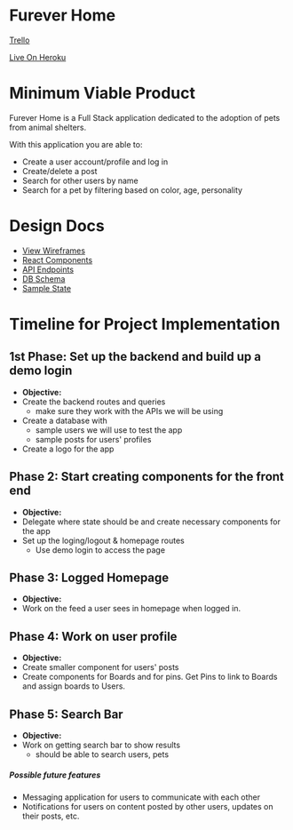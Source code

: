 # Furever Home

[Trello][trello]

[trello]: https://trello.com/b/5nC7ViUM/51-capstone-group-4

[Live On Heroku][heroku]

[heroku]: http://capstone-furever-home.herokuapp.com/

# Minimum Viable Product

Furever Home is a Full Stack application dedicated to the adoption of pets from animal shelters.

With this application you are able to:

- Create a user account/profile and log in
- Create/delete a post
- Search for other users by name
- Search for a pet by filtering based on color, age, personality

# Design Docs

- [View Wireframes](./wireframes)
- [React Components](./react_component_structure.md)
- [API Endpoints](./api_endpoints.md)
- [DB Schema](./schema.md)
- [Sample State](./sample_state.md)

# Timeline for Project Implementation

## 1st Phase: Set up the backend and build up a demo login

- **Objective:**
- Create the backend routes and queries
  - make sure they work with the APIs we will be using
- Create a database with
  - sample users we will use to test the app
  - sample posts for users' profiles
- Create a logo for the app

## Phase 2: Start creating components for the front end

- **Objective:**
- Delegate where state should be and create necessary components for the app
- Set up the loging/logout & homepage routes
  - Use demo login to access the page

## Phase 3: Logged Homepage

- **Objective:**
- Work on the feed a user sees in homepage when logged in.

## Phase 4: Work on user profile

- **Objective:**
- Create smaller component for users' posts
- Create components for Boards and for pins. Get Pins to link to Boards and assign boards to Users.

## Phase 5: Search Bar

- **Objective:**
- Work on getting search bar to show results
  - should be able to search users, pets

##### Possible future features

- Messaging application for users to communicate with each other
- Notifications for users on content posted by other users, updates on their posts, etc.
